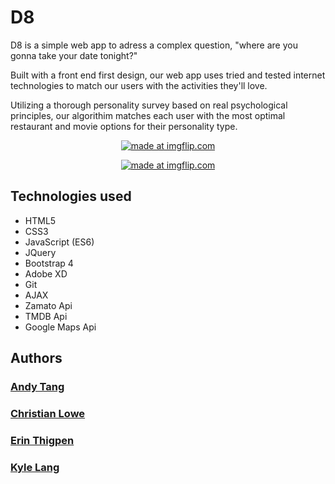 # D8 

D8 is a simple web app to adress a complex question, "where are you gonna take your date tonight?"

Built with a front end first design, our web app uses tried and tested internet technologies to match our users with the activities they'll love.

Utilizing a thorough personality survey based on real psychological principles, our algorithim matches each
user with the most optimal restaurant and movie options for their personality type.

<p align="center"><a href="https://imgflip.com/gif/26wp8u"><img src="https://i.imgflip.com/26wp8u.gif" title="made at imgflip.com"/></a></p>


<p align="center"><a href="https://imgflip.com/gif/26wkfe"><img src="https://i.imgflip.com/26wkfe.gif" title="made at imgflip.com"/></a></p>



## Technologies used
  * HTML5
  * CSS3
  * JavaScript (ES6)
  * JQuery
  * Bootstrap 4
  * Adobe XD
  * Git
  * AJAX
  * Zamato Api
  * TMDB Api
  * Google Maps Api
  
## Authors
  ### <a href="https://github.com/andytanghr">Andy Tang</a>
  ### <a href="https://github.com/TheBrotherFromASouthernMother">Christian Lowe</a>
  ### <a href="https://github.com/thigabiga">Erin Thigpen</a>
  ### <a href="https://github.com/AuriferousAurora">Kyle Lang</a>
  
